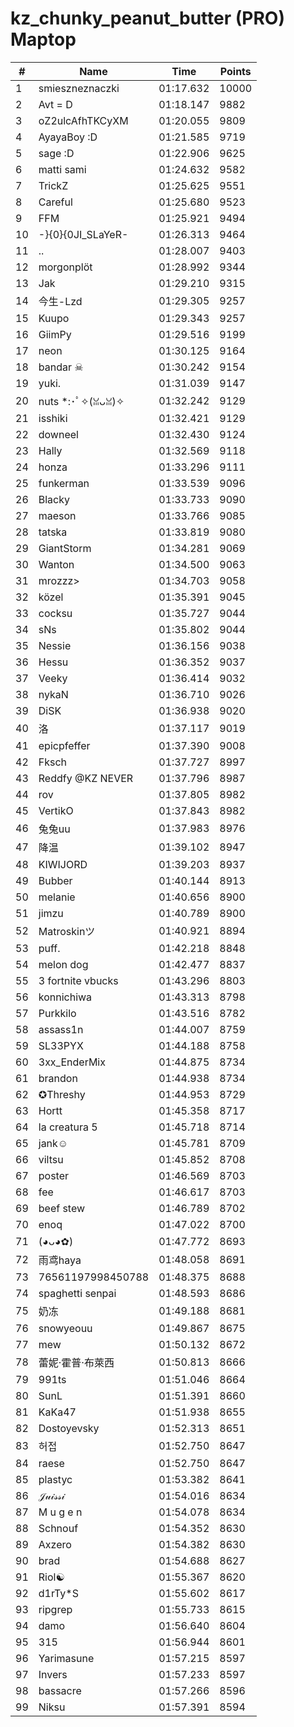 # kz_chunky_peanut_butter (PRO) Maptop

|  # | Name | Time | Points |
|-------------- | -------------- | -------------- | -------------- | 
| 1 | smieszneznaczki | 01:17.632 | 10000 | 
| 2 | Avt = D | 01:18.147 | 9882 | 
| 3 | oZ2ulcAfhTKCyXM | 01:20.055 | 9809 | 
| 4 | AyayaBoy :D | 01:21.585 | 9719 | 
| 5 | sage :D | 01:22.906 | 9625 | 
| 6 | matti sami | 01:24.632 | 9582 | 
| 7 | TrickZ | 01:25.625 | 9551 | 
| 8 | Careful | 01:25.680 | 9523 | 
| 9 | FFM | 01:25.921 | 9494 | 
| 10 | -}{0}{0JI_SLaYeR- | 01:26.313 | 9464 | 
| 11 | .. | 01:28.007 | 9403 | 
| 12 | morgonplöt | 01:28.992 | 9344 | 
| 13 | Jak | 01:29.210 | 9315 | 
| 14 | 今生-Lzd | 01:29.305 | 9257 | 
| 15 | Kuupo | 01:29.343 | 9257 | 
| 16 | GiimPy | 01:29.516 | 9199 | 
| 17 | neon | 01:30.125 | 9164 | 
| 18 | bandar ☠ | 01:30.242 | 9154 | 
| 19 | yuki. | 01:31.039 | 9147 | 
| 20 | nuts *:･ﾟ✧(ꈍᴗꈍ)✧ | 01:32.242 | 9129 | 
| 21 | isshiki | 01:32.421 | 9129 | 
| 22 | downeel | 01:32.430 | 9124 | 
| 23 | Hally | 01:32.569 | 9118 | 
| 24 | honza | 01:33.296 | 9111 | 
| 25 | funkerman | 01:33.539 | 9096 | 
| 26 | Blacky | 01:33.733 | 9090 | 
| 27 | maeson | 01:33.766 | 9085 | 
| 28 | tatska | 01:33.819 | 9080 | 
| 29 | GiantStorm | 01:34.281 | 9069 | 
| 30 | Wanton | 01:34.500 | 9063 | 
| 31 | mrozzz> | 01:34.703 | 9058 | 
| 32 | közel | 01:35.391 | 9045 | 
| 33 | cocksu | 01:35.727 | 9044 | 
| 34 | sNs | 01:35.802 | 9044 | 
| 35 | Nessie | 01:36.156 | 9038 | 
| 36 | Hessu | 01:36.352 | 9037 | 
| 37 | Veeky | 01:36.414 | 9032 | 
| 38 | nykaN | 01:36.710 | 9026 | 
| 39 | DiSK | 01:36.938 | 9020 | 
| 40 | 洛 | 01:37.117 | 9019 | 
| 41 | epicpfeffer | 01:37.390 | 9008 | 
| 42 | Fksch | 01:37.727 | 8997 | 
| 43 | Reddfy @KZ NEVER | 01:37.796 | 8987 | 
| 44 | rov | 01:37.805 | 8982 | 
| 45 | VertikO | 01:37.843 | 8982 | 
| 46 | 兔兔uu | 01:37.983 | 8976 | 
| 47 | 降温 | 01:39.102 | 8947 | 
| 48 | KIWIJORD | 01:39.203 | 8937 | 
| 49 | Bubber | 01:40.144 | 8913 | 
| 50 | melanie | 01:40.656 | 8900 | 
| 51 | jimzu | 01:40.789 | 8900 | 
| 52 | Matroskinツ | 01:40.921 | 8894 | 
| 53 | puff. | 01:42.218 | 8848 | 
| 54 | melon dog | 01:42.477 | 8837 | 
| 55 | 3 fortnite vbucks | 01:43.296 | 8803 | 
| 56 | konnichiwa | 01:43.313 | 8798 | 
| 57 | Purkkilo | 01:43.516 | 8782 | 
| 58 | assass1n | 01:44.007 | 8759 | 
| 59 | SL33PYX | 01:44.188 | 8758 | 
| 60 | 3xx_EnderMix | 01:44.875 | 8734 | 
| 61 | brandon | 01:44.938 | 8734 | 
| 62 | ✪Threshy | 01:44.953 | 8729 | 
| 63 | Hortt | 01:45.358 | 8717 | 
| 64 | la creatura 5 | 01:45.718 | 8714 | 
| 65 | jank☺ | 01:45.781 | 8709 | 
| 66 | viltsu | 01:45.852 | 8708 | 
| 67 | poster | 01:46.569 | 8703 | 
| 68 | fee | 01:46.617 | 8703 | 
| 69 | beef stew | 01:46.789 | 8702 | 
| 70 | enoq | 01:47.022 | 8700 | 
| 71 | (◕ᴗ◕✿) | 01:47.772 | 8693 | 
| 72 | 雨鸢haya | 01:48.058 | 8691 | 
| 73 | 76561197998450788 | 01:48.375 | 8688 | 
| 74 | spaghetti senpai | 01:48.593 | 8686 | 
| 75 | 奶冻 | 01:49.188 | 8681 | 
| 76 | snowyeouu | 01:49.867 | 8675 | 
| 77 | mew | 01:50.132 | 8672 | 
| 78 | 蕾妮·霍普·布萊西 | 01:50.813 | 8666 | 
| 79 | 991ts | 01:51.046 | 8664 | 
| 80 | SunL | 01:51.391 | 8660 | 
| 81 | KaKa47 | 01:51.938 | 8655 | 
| 82 | Dostoyevsky | 01:52.313 | 8651 | 
| 83 | 허접 | 01:52.750 | 8647 | 
| 84 | raese | 01:52.750 | 8647 | 
| 85 | plastyc | 01:53.382 | 8641 | 
| 86 | 𝒥𝓊𝒾𝓈𝓈𝒾 | 01:54.016 | 8634 | 
| 87 | M u g e n | 01:54.078 | 8634 | 
| 88 | Schnouf | 01:54.352 | 8630 | 
| 89 | Axzero | 01:54.382 | 8630 | 
| 90 | brad | 01:54.688 | 8627 | 
| 91 | Riol☯ | 01:55.367 | 8620 | 
| 92 | d1rTy*S | 01:55.602 | 8617 | 
| 93 | ripgrep | 01:55.733 | 8615 | 
| 94 | damo | 01:56.640 | 8604 | 
| 95 | 315 | 01:56.944 | 8601 | 
| 96 | Yarimasune | 01:57.215 | 8597 | 
| 97 | Invers | 01:57.233 | 8597 | 
| 98 | bassacre | 01:57.266 | 8596 | 
| 99 | Niksu | 01:57.391 | 8594 | 

